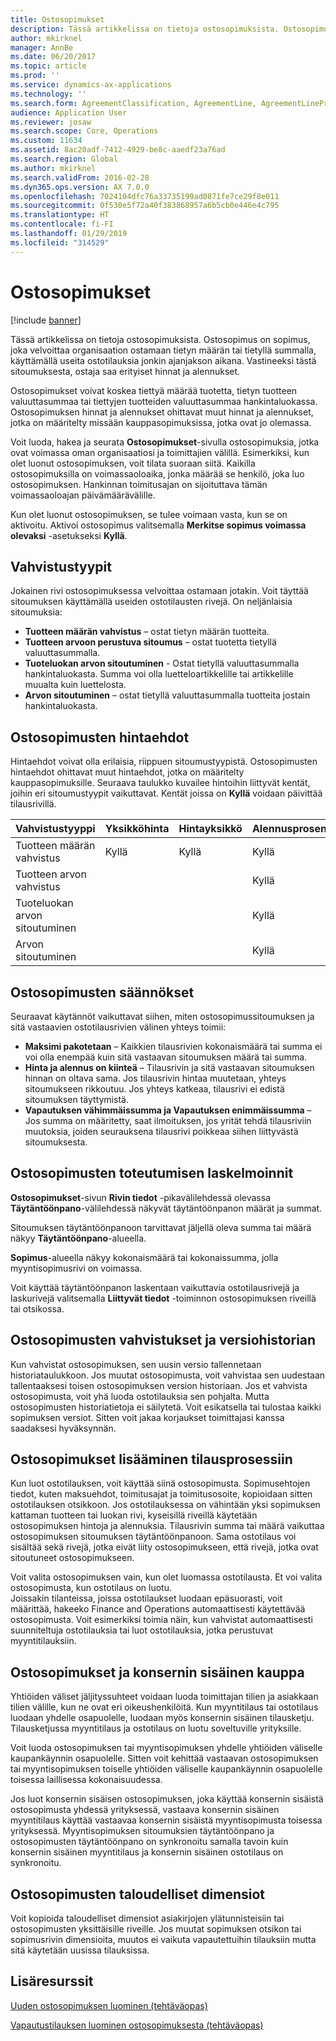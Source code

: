 ```yaml
---
title: Ostosopimukset
description: Tässä artikkelissa on tietoja ostosopimuksista. Ostosopimus on sopimus, joka velvoittaa organisaation ostamaan tietyn määrän tai tietyllä summalla, käyttämällä useita ostotilauksia jonkin ajanjakson aikana. Vastineeksi tästä sitoumuksesta, ostaja saa erityiset hinnat ja alennukset.
author: mkirknel
manager: AnnBe
ms.date: 06/20/2017
ms.topic: article
ms.prod: ''
ms.service: dynamics-ax-applications
ms.technology: ''
ms.search.form: AgreementClassification, AgreementLine, AgreementLinePrompt, PurchAgreement, PurchAgreementCreate, PurchAgreementGenerateReleaseOrder, PurchAgreementHistory, PurchAgreementInvoiceJournal
audience: Application User
ms.reviewer: josaw
ms.search.scope: Core, Operations
ms.custom: 11634
ms.assetid: 8ac20adf-7412-4929-be8c-aaedf23a76ad
ms.search.region: Global
ms.author: mkirknel
ms.search.validFrom: 2016-02-28
ms.dyn365.ops.version: AX 7.0.0
ms.openlocfilehash: 7024104dfc76a33735199ad0871fe7ce29f8e011
ms.sourcegitcommit: 0f530e5f72a40f383868957a6b5cb0e446e4c795
ms.translationtype: HT
ms.contentlocale: fi-FI
ms.lasthandoff: 01/29/2019
ms.locfileid: "314529"
---
```

# <a name="purchase-agreements"></a>Ostosopimukset

[!include [banner](../includes/banner.md)]

Tässä artikkelissa on tietoja ostosopimuksista. Ostosopimus on sopimus, joka velvoittaa organisaation ostamaan tietyn määrän tai tietyllä summalla, käyttämällä useita ostotilauksia jonkin ajanjakson aikana. Vastineeksi tästä sitoumuksesta, ostaja saa erityiset hinnat ja alennukset. 

Ostosopimukset voivat koskea tiettyä määrää tuotetta, tietyn tuotteen valuuttasummaa tai tiettyjen tuotteiden valuuttasummaa hankintaluokassa. Ostosopimuksen hinnat ja alennukset ohittavat muut hinnat ja alennukset, jotka on määritelty missään kauppasopimuksissa, jotka ovat jo olemassa.  

Voit luoda, hakea ja seurata **Ostosopimukset**-sivulla ostosopimuksia, jotka ovat voimassa oman organisaatiosi ja toimittajien välillä. Esimerkiksi, kun olet luonut ostosopimuksen, voit tilata suoraan siitä. Kaikilla ostosopimuksilla on voimassaoloaika, jonka määrää se henkilö, joka luo ostosopimuksen. Hankinnan toimitusajan on sijoituttava tämän voimassaoloajan päivämäärävälille.  

Kun olet luonut ostosopimuksen, se tulee voimaan vasta, kun se on aktivoitu. Aktivoi ostosopimus valitsemalla **Merkitse sopimus voimassa olevaksi** -asetukseksi **Kyllä**.

## <a name="commitment-types"></a>Vahvistustyypit
Jokainen rivi ostosopimuksessa velvoittaa ostamaan jotakin. Voit täyttää sitoumuksen käyttämällä useiden ostotilausten rivejä. On neljänlaisia sitoumuksia:

-   **Tuotteen määrän vahvistus** – ostat tietyn määrän tuotteita.
-   **Tuotteen arvoon perustuva sitoumus** – ostat tuotetta tietyllä valuuttasummalla.
-   **Tuoteluokan arvon sitoutuminen** - Ostat tietyllä valuuttasummalla hankintaluokasta. Summa voi olla luetteloartikkelille tai artikkelille muualta kuin luettelosta.
-   **Arvon sitoutuminen** – ostat tietyllä valuuttasummalla tuotteita jostain hankintaluokasta.

## <a name="pricing-terms-for-purchase-agreements"></a>Ostosopimusten hintaehdot
Hintaehdot voivat olla erilaisia, riippuen sitoumustyypistä. Ostosopimusten hintaehdot ohittavat muut hintaehdot, jotka on määritelty kauppasopimuksille. Seuraava taulukko kuvailee hintoihin liittyvät kentät, joihin eri sitoumustyypit vaikuttavat. Kentät joissa on **Kyllä** voidaan päivittää tilausrivillä.

| Vahvistustyyppi                   | Yksikköhinta | Hintayksikkö | Alennusprosentti | Käteisalennussumma |
|-----------------------------------|------------|------------|------------------|----------------------|
| Tuotteen määrän vahvistus       | Kyllä        | Kyllä        | Kyllä              | Kyllä                  |
| Tuotteen arvon vahvistus          |            |            | Kyllä              |                      |
| Tuoteluokan arvon sitoutuminen |            |            | Kyllä              |                      |
| Arvon sitoutuminen                  |            |            | Kyllä              |                      |

## <a name="policies-for-purchase-agreements"></a>Ostosopimusten säännökset
Seuraavat käytännöt vaikuttavat siihen, miten ostosopimussitoumuksen ja sitä vastaavien ostotilausrivien välinen yhteys toimii:

-   **Maksimi pakotetaan** – Kaikkien tilausrivien kokonaismäärä tai summa ei voi olla enempää kuin sitä vastaavan sitoumuksen määrä tai summa.
-   **Hinta ja alennus on kiinteä** – Tilausrivin ja sitä vastaavan sitoumuksen hinnan on oltava sama. Jos tilausrivin hintaa muutetaan, yhteys sitoumukseen rikkoutuu. Jos yhteys katkeaa, tilausrivi ei edistä sitoumuksen täyttymistä.
-   **Vapautuksen vähimmäissumma ja Vapautuksen enimmäissumma** – Jos summa on määritetty, saat ilmoituksen, jos yrität tehdä tilausriviin muutoksia, joiden seurauksena tilausrivi poikkeaa siihen liittyvästä sitoumuksesta.

## <a name="fulfillment-calculations-for-purchase-agreements"></a>Ostosopimusten toteutumisen laskelmoinnit
**Ostosopimukset**-sivun **Rivin tiedot** -pikavälilehdessä olevassa **Täytäntöönpano**-välilehdessä näkyvät täytäntöönpanon määrät ja summat.  

Sitoumuksen täytäntöönpanoon tarvittavat jäljellä oleva summa tai määrä näkyy **Täytäntöönpano**-alueella.  

**Sopimus**-alueella näkyy kokonaismäärä tai kokonaissumma, jolla myyntisopimusrivi on voimassa.  

Voit käyttää täytäntöönpanon laskentaan vaikuttavia ostotilausrivejä ja laskurivejä valitsemalla **Liittyvät tiedot** -toiminnon ostosopimuksen riveillä tai otsikossa.

## <a name="confirmations-and-version-history-for-purchase-agreements"></a>Ostosopimusten vahvistukset ja versiohistorian
Kun vahvistat ostosopimuksen, sen uusin versio tallennetaan historiataulukkoon. Jos muutat ostosopimusta, voit vahvistaa sen uudestaan tallentaaksesi toisen ostosopimuksen version historiaan. Jos et vahvista ostosopimusta, voit yhä luoda ostotilauksia sen pohjalta. Mutta ostosopimusten historiatietoja ei säilytetä. Voit esikatsella tai tulostaa kaikki sopimuksen versiot. Sitten voit jakaa korjaukset toimittajasi kanssa saadaksesi hyväksynnän.

## <a name="applying-purchase-agreements-in-the-ordering-process"></a>Ostosopimukset lisääminen tilausprosessiin
Kun luot ostotilauksen, voit käyttää siinä ostosopimusta. Sopimusehtojen tiedot, kuten maksuehdot, toimitusajat ja toimitusosoite, kopioidaan sitten ostotilauksen otsikkoon. Jos ostotilauksessa on vähintään yksi sopimuksen kattaman tuotteen tai luokan rivi, kyseisillä riveillä käytetään ostosopimuksen hintoja ja alennuksia. Tilausrivin summa tai määrä vaikuttaa ostosopimuksen sitoumuksen täytäntöönpanoon. Sama ostotilaus voi sisältää sekä rivejä, jotka eivät liity ostosopimukseen, että rivejä, jotka ovat sitoutuneet ostosopimukseen.  

Voit valita ostosopimuksen vain, kun olet luomassa ostotilausta. Et voi valita ostosopimusta, kun ostotilaus on luotu.  
Joissakin tilanteissa, joissa ostotilaukset luodaan epäsuorasti, voit määrittää, hakeeko Finance and Operations automaattisesti käytettävää ostosopimusta. Voit esimerkiksi toimia näin, kun vahvistat automaattisesti suunniteltuja ostotilauksia tai luot ostotilauksia, jotka perustuvat myyntitilauksiin.

## <a name="purchase-agreements-and-intercompany-trade"></a>Ostosopimukset ja konsernin sisäinen kauppa
Yhtiöiden väliset jäljityssuhteet voidaan luoda toimittajan tilien ja asiakkaan tilien välille, kun ne ovat eri oikeushenkilöitä. Kun myyntitilaus tai ostotilaus luodaan yhdelle osapuolelle, luodaan myös konsernin sisäinen tilausketju. Tilausketjussa myyntitilaus ja ostotilaus on luotu soveltuville yrityksille.  

Voit luoda ostosopimuksen tai myyntisopimuksen yhdelle yhtiöiden väliselle kaupankäynnin osapuolelle. Sitten voit kehittää vastaavan ostosopimuksen tai myyntisopimuksen toiselle yhtiöiden väliselle kaupankäynnin osapuolelle toisessa laillisessa kokonaisuudessa.  

Jos luot konsernin sisäisen ostosopimuksen, joka käyttää konsernin sisäistä ostosopimusta yhdessä yrityksessä, vastaava konsernin sisäinen myyntitilaus käyttää vastaavaa konsernin sisäistä myyntisopimusta toisessa yrityksessä. Myyntisopimuksen sitoumuksien täytäntöönpano ja ostosopimusten täytäntöönpano on synkronoitu samalla tavoin kuin konsernin sisäinen myyntitilaus ja konsernin sisäinen ostotilaus on synkronoitu.

## <a name="financial-dimensions-on-purchase-agreements"></a>Ostosopimusten taloudelliset dimensiot
Voit kopioida taloudelliset dimensiot asiakirjojen ylätunnisteisiin tai ostosopimusten yksittäisille riveille. Jos muutat sopimuksen otsikon tai sopimusrivin dimensioita, muutos ei vaikuta vapautettuihin tilauksiin mutta sitä käytetään uusissa tilauksissa.

<a name="additional-resources"></a>Lisäresurssit
--------

[Uuden ostosopimuksen luominen (tehtäväopas)](tasks/create-purchase-agreement.md)

[Vapautustilauksen luominen ostosopimuksesta (tehtäväopas)](tasks/create-purchase-release-order-purchase-agreement.md)



